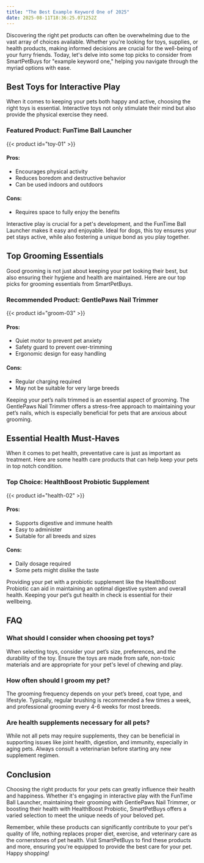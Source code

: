 ```yaml
---
title: "The Best Example Keyword One of 2025"
date: 2025-08-11T18:36:25.071252Z
---
```


Discovering the right pet products can often be overwhelming due to the vast array of choices available. Whether you're looking for toys, supplies, or health products, making informed decisions are crucial for the well-being of your furry friends. Today, let's delve into some top picks to consider from SmartPetBuys for "example keyword one," helping you navigate through the myriad options with ease.

## Best Toys for Interactive Play

When it comes to keeping your pets both happy and active, choosing the right toys is essential. Interactive toys not only stimulate their mind but also provide the physical exercise they need.

### Featured Product: FunTime Ball Launcher

{{< product id="toy-01" >}}

#### Pros:
- Encourages physical activity
- Reduces boredom and destructive behavior
- Can be used indoors and outdoors

#### Cons:
- Requires space to fully enjoy the benefits

Interactive play is crucial for a pet's development, and the FunTime Ball Launcher makes it easy and enjoyable. Ideal for dogs, this toy ensures your pet stays active, while also fostering a unique bond as you play together.

## Top Grooming Essentials

Good grooming is not just about keeping your pet looking their best, but also ensuring their hygiene and health are maintained. Here are our top picks for grooming essentials from SmartPetBuys.

### Recommended Product: GentlePaws Nail Trimmer

{{< product id="groom-03" >}}

#### Pros:
- Quiet motor to prevent pet anxiety
- Safety guard to prevent over-trimming
- Ergonomic design for easy handling

#### Cons:
- Regular charging required
- May not be suitable for very large breeds

Keeping your pet’s nails trimmed is an essential aspect of grooming. The GentlePaws Nail Trimmer offers a stress-free approach to maintaining your pet’s nails, which is especially beneficial for pets that are anxious about grooming.

## Essential Health Must-Haves

When it comes to pet health, preventative care is just as important as treatment. Here are some health care products that can help keep your pets in top notch condition.

### Top Choice: HealthBoost Probiotic Supplement

{{< product id="health-02" >}}

#### Pros:
- Supports digestive and immune health
- Easy to administer
- Suitable for all breeds and sizes

#### Cons:
- Daily dosage required
- Some pets might dislike the taste

Providing your pet with a probiotic supplement like the HealthBoost Probiotic can aid in maintaining an optimal digestive system and overall health. Keeping your pet’s gut health in check is essential for their wellbeing.

## FAQ

### What should I consider when choosing pet toys?

When selecting toys, consider your pet’s size, preferences, and the durability of the toy. Ensure the toys are made from safe, non-toxic materials and are appropriate for your pet's level of chewing and play.

### How often should I groom my pet?

The grooming frequency depends on your pet’s breed, coat type, and lifestyle. Typically, regular brushing is recommended a few times a week, and professional grooming every 4-6 weeks for most breeds.

### Are health supplements necessary for all pets?

While not all pets may require supplements, they can be beneficial in supporting issues like joint health, digestion, and immunity, especially in aging pets. Always consult a veterinarian before starting any new supplement regimen.

## Conclusion

Choosing the right products for your pets can greatly influence their health and happiness. Whether it's engaging in interactive play with the FunTime Ball Launcher, maintaining their grooming with GentlePaws Nail Trimmer, or boosting their health with HealthBoost Probiotic, SmartPetBuys offers a varied selection to meet the unique needs of your beloved pet.

Remember, while these products can significantly contribute to your pet's quality of life, nothing replaces proper diet, exercise, and veterinary care as the cornerstones of pet health. Visit SmartPetBuys to find these products and more, ensuring you're equipped to provide the best care for your pet. Happy shopping!
